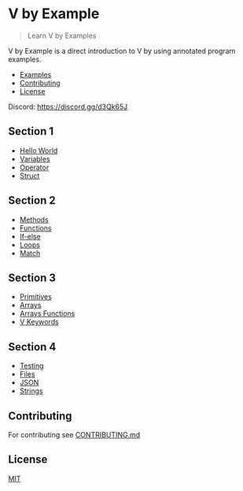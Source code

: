 # V by Example

> Learn V by Examples

V by Example is a direct introduction to V by using annotated program examples.

- [Examples](#examples)
- [Contributing](#contributing)
- [License](#license)

Discord: https://discord.gg/d3Qk65J

## Section 1

- [Hello World](examples/hello.md)
- [Variables](examples/variables.md)
- [Operator](examples/operator.md)
- [Struct](examples/struct.md)

## Section 2

- [Methods](examples/methods.md)
- [Functions](examples/functions.md)
- [If-else](examples/if-else.md)
- [Loops](examples/loops.md)
- [Match](examples/match.md)

## Section 3

- [Primitives](examples/primitives.md)
- [Arrays](examples/arrays.md)
- [Arrays Functions](examples/array-functions.md)
- [V Keywords](examples/keywords.md)

## Section 4

- [Testing](examples/testing.md)
- [Files](examples/files.md)
- [JSON](examples/json.md)
- [Strings](examples/strings.md)

## Contributing

For contributing see [CONTRIBUTING.md](CONTRIBUTING.md)

## License

[MIT](LICENSE)
